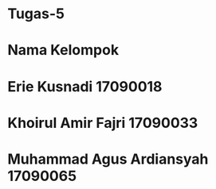 # Tugas-5
# Nama Kelompok
# Erie Kusnadi 17090018
# Khoirul Amir Fajri 17090033
# Muhammad Agus Ardiansyah 17090065
